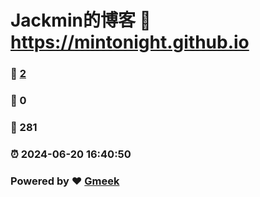 # Jackmin的博客 :link: https://mintonight.github.io 
### :page_facing_up: [2](https://mintonight.github.io/tag.html) 
### :speech_balloon: 0 
### :hibiscus: 281 
### :alarm_clock: 2024-06-20 16:40:50 
### Powered by :heart: [Gmeek](https://github.com/Meekdai/Gmeek)
